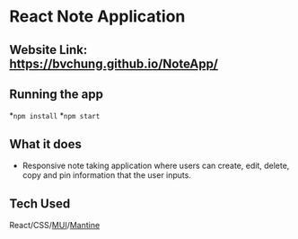 # React Note Application

## Website Link: https://bvchung.github.io/NoteApp/

## Running the app

*`npm install` 
*`npm start`

## What it does

- Responsive note taking application where users can create, edit, delete, copy and pin information that the user inputs.

## Tech Used

React/CSS/[MUI](https://mui.com/)/[Mantine](https://mantine.dev/)
